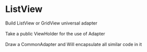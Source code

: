 # ListView<br />  
Build ListView or GridView universal adapter<br />  
Take a public ViewHolder for the use of Adapter<br />  
Draw a CommonAdapter and Will encapsulate all similar code in it<br />  
